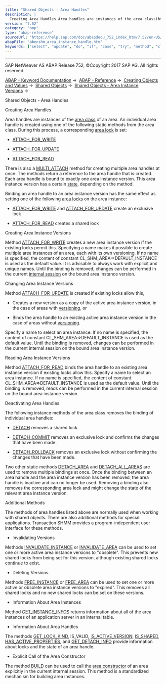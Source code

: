 ```yaml
---
title: "Shared Objects - Area Handles"
description: |
  Creating Area Handles Area handles are instances of the area class(https://help.sap.com/doc/abapdocu_752_index_htm/7.52/en-US/abenarea_class_glosry.htm 'Glossary Entry') of an area. An individual area handle is created using one of the following static methods from the area class. During this proc
version: "7.52"
category: "oop"
type: "abap-reference"
sourceUrl: "https://help.sap.com/doc/abapdocu_752_index_htm/7.52/en-US/abenshm_area_instance_handle.htm"
abapFile: "abenshm_area_instance_handle.htm"
keywords: ["select", "update", "do", "if", "case", "try", "method", "class", "internal-table", "abenshm", "area", "instance", "handle"]
---
```


* * *

SAP NetWeaver AS ABAP Release 752, ©Copyright 2017 SAP AG. All rights reserved.

[ABAP - Keyword Documentation](https://help.sap.com/doc/abapdocu_752_index_htm/7.52/en-US/abenabap.htm) →  [ABAP - Reference](https://help.sap.com/doc/abapdocu_752_index_htm/7.52/en-US/abenabap_reference.htm) →  [Creating Objects and Values](https://help.sap.com/doc/abapdocu_752_index_htm/7.52/en-US/abencreate_objects.htm) →  [Shared Objects](https://help.sap.com/doc/abapdocu_752_index_htm/7.52/en-US/abenabap_shared_objects.htm) →  [Shared Objects - Area Instance Versions](https://help.sap.com/doc/abapdocu_752_index_htm/7.52/en-US/abenshm_area_instance_access.htm) → 

Shared Objects - Area Handles

Creating Area Handles

Area handles are instances of the [area class](https://help.sap.com/doc/abapdocu_752_index_htm/7.52/en-US/abenarea_class_glosry.htm "Glossary Entry") of an area. An individual area handle is created using one of the following static methods from the area class. During this process, a corresponding [area lock](https://help.sap.com/doc/abapdocu_752_index_htm/7.52/en-US/abenshm_area_instance_locks.htm) is set:

-   [ATTACH\_FOR\_WRITE](https://help.sap.com/doc/abapdocu_752_index_htm/7.52/en-US/abenshm_area_class.htm)

-   [ATTACH\_FOR\_UPDATE](https://help.sap.com/doc/abapdocu_752_index_htm/7.52/en-US/abenshm_area_class.htm)

-   [ATTACH\_FOR\_READ](https://help.sap.com/doc/abapdocu_752_index_htm/7.52/en-US/abenshm_area_class.htm)

There is also a [MULTI\_ATTACH](https://help.sap.com/doc/abapdocu_752_index_htm/7.52/en-US/abenshm_cl_shm_area.htm) method for creating multiple area handles at once. The methods return a reference to the area handle that is created. Each area handle is bound to exactly one area instance version. This area instance version has a certain [state](https://help.sap.com/doc/abapdocu_752_index_htm/7.52/en-US/abenshm_area_instance_state.htm), depending on the method.

Binding an area handle to an area instance version has the same effect as setting one of the following [area locks](https://help.sap.com/doc/abapdocu_752_index_htm/7.52/en-US/abenshm_area_instance_locks.htm) on the area instance:

-   [ATTACH\_FOR\_WRITE](https://help.sap.com/doc/abapdocu_752_index_htm/7.52/en-US/abenshm_area_class.htm) and [ATTACH\_FOR\_UPDATE](https://help.sap.com/doc/abapdocu_752_index_htm/7.52/en-US/abenshm_area_class.htm) create an exclusive lock

-   [ATTACH\_FOR\_READ](https://help.sap.com/doc/abapdocu_752_index_htm/7.52/en-US/abenshm_area_class.htm) creates a shared lock

Creating Area Instance Versions

Method [ATTACH\_FOR\_WRITE](https://help.sap.com/doc/abapdocu_752_index_htm/7.52/en-US/abenshm_area_class.htm) creates a new area instance version if the existing locks permit this. Specifying a name makes it possible to create multiple area instances of an area, each with its own versioning. If no name is specified, the content of constant CL\_SHM\_AREA=>DEFAULT\_INSTANCE is used as the default value. It is advisable to always work with explicit and unique names. Until the binding is removed, changes can be performed in the current [internal session](https://help.sap.com/doc/abapdocu_752_index_htm/7.52/en-US/abeninternal_session_glosry.htm "Glossary Entry") on the bound area instance version.

Changing Area Instance Versions

Method [ATTACH\_FOR\_UPDATE](https://help.sap.com/doc/abapdocu_752_index_htm/7.52/en-US/abenshm_area_class.htm) is created if existing locks allow this,

-   Creates a new version as a copy of the active area instance version, in the case of areas with [versioning](https://help.sap.com/doc/abapdocu_752_index_htm/7.52/en-US/abenshm_area_fixed_properties.htm), or

-   Binds the area handle to an existing active area instance version in the case of areas without [versioning](https://help.sap.com/doc/abapdocu_752_index_htm/7.52/en-US/abenshm_area_fixed_properties.htm).

Specify a name to select an area instance. If no name is specified, the content of constant CL\_SHM\_AREA=>DEFAULT\_INSTANCE is used as the default value. Until the binding is removed, changes can be performed in the current internal session on the bound area instance version.

Reading Area Instance Versions

Method [ATTACH\_FOR\_READ](https://help.sap.com/doc/abapdocu_752_index_htm/7.52/en-US/abenshm_area_class.htm) binds the area handle to an existing area instance version if existing locks allow this. Specify a name to select an area instance. If no name is specified, the content of constant CL\_SHM\_AREA=>DEFAULT\_INSTANCE is used as the default value. Until the binding is removed, reads can be performed in the current internal session on the bound area instance version.

Deactivating Area Handles

The following instance methods of the area class removes the binding of individual area handles:

-   [DETACH](https://help.sap.com/doc/abapdocu_752_index_htm/7.52/en-US/abenshm_cl_shm_area.htm) removes a shared lock.

-   [DETACH\_COMMIT](https://help.sap.com/doc/abapdocu_752_index_htm/7.52/en-US/abenshm_cl_shm_area.htm) removes an exclusive lock and confirms the changes that have been made.

-   [DETACH\_ROLLBACK](https://help.sap.com/doc/abapdocu_752_index_htm/7.52/en-US/abenshm_cl_shm_area.htm) removes an exclusive lock without confirming the changes that have been made.

Two other static methods [DETACH\_AREA](https://help.sap.com/doc/abapdocu_752_index_htm/7.52/en-US/abenshm_area_class.htm) and [DETACH\_ALL\_AREAS](https://help.sap.com/doc/abapdocu_752_index_htm/7.52/en-US/abenshm_cl_shm_area.htm) are used to remove multiple bindings at once. Once the binding between an area handle and the area instance version has been removed, the area handle is inactive and can no longer be used. Removing a binding also removes the corresponding area lock and might change the state of the relevant area instance version.

Additional Methods

The methods of area handles listed above are normally used when working with shared objects. There are also additional methods for special applications. Transaction SHMM provides a program-independent user interface for these methods.

-   Invalidating Versions

Methods [INVALIDATE\_INSTANCE](https://help.sap.com/doc/abapdocu_752_index_htm/7.52/en-US/abenshm_area_class.htm) or [INVALIDATE\_AREA](https://help.sap.com/doc/abapdocu_752_index_htm/7.52/en-US/abenshm_area_class.htm) can be used to set one or more active area instance versions to "obsolete". This prevents new shared locks from being set for this version, although existing shared locks continue to exist.

-   Deleting Versions

Methods [FREE\_INSTANCE](https://help.sap.com/doc/abapdocu_752_index_htm/7.52/en-US/abenshm_area_class.htm) or [FREE\_AREA](https://help.sap.com/doc/abapdocu_752_index_htm/7.52/en-US/abenshm_area_class.htm) can be used to set one or more active or obsolete area instance versions to "expired". This removes all shared locks and no new shared locks can be set on these versions.

-   Information About Area Instances

Method [GET\_INSTANCE\_INFOS](https://help.sap.com/doc/abapdocu_752_index_htm/7.52/en-US/abenshm_area_class.htm) returns information about all of the area instances of an application server in an internal table.

-   Information About Area Handles

The methods [GET\_LOCK\_KIND](https://help.sap.com/doc/abapdocu_752_index_htm/7.52/en-US/abenshm_cl_shm_area.htm), IS\_VALID, [IS\_ACTIVE\_VERSION](https://help.sap.com/doc/abapdocu_752_index_htm/7.52/en-US/abenshm_cl_abap_memory_area.htm), [IS\_SHARED](https://help.sap.com/doc/abapdocu_752_index_htm/7.52/en-US/abenshm_cl_abap_memory_area.htm), [HAS\_ACTIVE\_PROPERTIES](https://help.sap.com/doc/abapdocu_752_index_htm/7.52/en-US/abenshm_cl_abap_memory_area.htm), and [GET\_DETACH\_INFO](https://help.sap.com/doc/abapdocu_752_index_htm/7.52/en-US/abenshm_cl_abap_memory_area.htm) provide information about locks and the state of an area handle.

-   Explicit Call of the Area Constructor

The method [BUILD](https://help.sap.com/doc/abapdocu_752_index_htm/7.52/en-US/abenshm_area_class.htm) can be used to call the [area constructor](https://help.sap.com/doc/abapdocu_752_index_htm/7.52/en-US/abenshm_area_constructor_class.htm) of an area explicitly in the current internal session. This method is a standardized mechanism for building area instances.